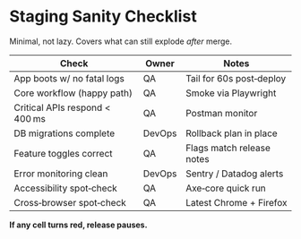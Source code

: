 # Staging Sanity Checklist

Minimal, not lazy. Covers what can still explode _after_ merge.

| Check | Owner | Notes |
|-------|-------|-------|
| App boots w/ no fatal logs | QA | Tail for 60s post‑deploy |
| Core workflow (happy path) | QA | Smoke via Playwright |
| Critical APIs respond < 400 ms | QA | Postman monitor |
| DB migrations complete | DevOps | Rollback plan in place |
| Feature toggles correct | QA | Flags match release notes |
| Error monitoring clean | DevOps | Sentry / Datadog alerts |
| Accessibility spot‑check | QA | Axe‑core quick run |
| Cross‑browser spot‑check | QA | Latest Chrome + Firefox |

**If any cell turns red, release pauses.**
